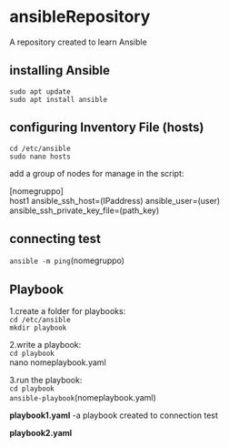 # ansibleRepository   
A repository created to learn Ansible   

## installing Ansible    
`sudo apt update`   
`sudo apt install ansible`    

## configuring Inventory File (hosts)    
`cd /etc/ansible`   
`sudo nano hosts`   

add a group of nodes for manage in the script:    

[nomegruppo]    
host1 ansible_ssh_host=(IPaddress) ansible_user=(user) ansible_ssh_private_key_file=(path_key)    

## connecting test    
`ansible -m ping`(nomegruppo)   

## Playbook    
1.create a folder for playbooks:    
`cd /etc/ansible`   
`mkdir playbook`    

2.write a playbook:   
`cd playbook`   
nano nomeplaybook.yaml    

3.run the playbook:   
`cd playbook`   
`ansible-playbook`(nomeplaybook.yaml)   

**playbook1.yaml** -a playbook created to connection test     

**playbook2.yaml**    




